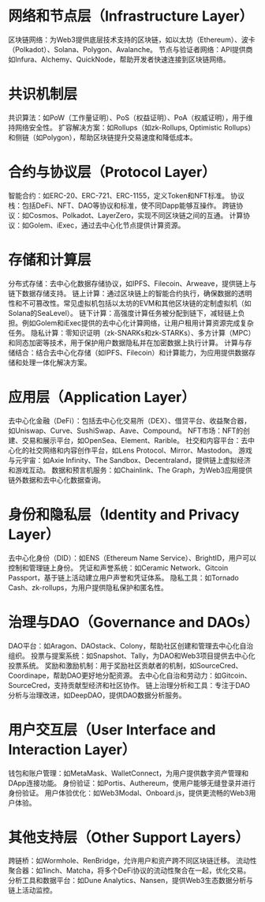
# 网络和节点层（Infrastructure Layer）
区块链网络：为Web3提供底层技术支持的区块链，如以太坊（Ethereum）、波卡（Polkadot）、Solana、Polygon、Avalanche。
节点与验证者网络：API提供商如Infura、Alchemy、QuickNode，帮助开发者快速连接到区块链网络。

# 共识机制层
共识算法：如PoW（工作量证明）、PoS（权益证明）、PoA（权威证明），用于维持网络安全性。
扩容解决方案：如Rollups（如zk-Rollups, Optimistic Rollups）和侧链（如Polygon），帮助区块链提升交易速度和降低成本。

# 合约与协议层（Protocol Layer）
智能合约：如ERC-20、ERC-721、ERC-1155，定义Token和NFT标准。
协议栈：包括DeFi、NFT、DAO等协议和标准，使不同Dapp能够互操作。
跨链协议：如Cosmos、Polkadot、LayerZero，实现不同区块链之间的互通。
计算协议：如Golem、iExec，通过去中心化节点提供计算资源。

# 存储和计算层
分布式存储：去中心化数据存储协议，如IPFS、Filecoin、Arweave，提供链上与链下数据存储支持。
链上计算：通过区块链上的智能合约执行，确保数据的透明性和不可篡改性。常见虚拟机包括以太坊的EVM和其他区块链的定制虚拟机（如Solana的SeaLevel）。
链下计算：高强度计算任务被分配到链下，减轻链上负担。例如Golem和iExec提供的去中心化计算网络，让用户租用计算资源完成复杂任务。
隐私计算：零知识证明（zk-SNARKs和zk-STARKs）、多方计算（MPC）和同态加密等技术，用于保护用户数据隐私并在加密数据上执行计算。
计算与存储结合：结合去中心化存储（如IPFS、Filecoin）和计算能力，为应用提供数据存储和处理一体化解决方案。

# 应用层（Application Layer）
去中心化金融（DeFi）：包括去中心化交易所（DEX）、借贷平台、收益聚合器，如Uniswap、Curve、SushiSwap、Aave、Compound。
NFT市场：NFT的创建、交易和展示平台，如OpenSea、Element、Rarible。
社交和内容平台：去中心化的社交网络和内容创作平台，如Lens Protocol、Mirror、Mastodon。
游戏与元宇宙：如Axie Infinity、The Sandbox、Decentraland，提供链上虚拟经济和游戏互动。
数据和预言机服务：如Chainlink、The Graph，为Web3应用提供链外数据和去中心化数据查询。

# 身份和隐私层（Identity and Privacy Layer）
去中心化身份（DID）：如ENS（Ethereum Name Service）、BrightID，用户可以控制和管理链上身份。
凭证和声誉系统：如Ceramic Network、Gitcoin Passport，基于链上活动建立用户声誉和凭证体系。
隐私工具：如Tornado Cash、zk-rollups，为用户提供隐私保护和匿名性。

# 治理与DAO（Governance and DAOs）
DAO平台：如Aragon、DAOstack、Colony，帮助社区创建和管理去中心化自治组织。
投票与提案系统：如Snapshot、Tally，为DAO和Web3项目提供去中心化投票系统。
奖励和激励机制：用于奖励社区贡献者的机制，如SourceCred、Coordinape，帮助DAO更好地分配资源。
去中心化自治和劳动力：如Gitcoin、SourceCred，支持贡献型经济和社区协作。
链上治理分析和工具：专注于DAO分析与治理改进，如DeepDAO，提供DAO数据分析服务。

# 用户交互层（User Interface and Interaction Layer）
钱包和账户管理：如MetaMask、WalletConnect，为用户提供数字资产管理和DApp连接功能。
身份验证：如Portis、Authereum，使用户能够无缝登录并进行身份验证。
用户体验优化：如Web3Modal、Onboard.js，提供更流畅的Web3用户体验。

# 其他支持层（Other Support Layers）
跨链桥：如Wormhole、RenBridge，允许用户和资产跨不同区块链迁移。
流动性聚合器：如1inch、Matcha，将多个DeFi协议的流动性聚合在一起，优化交易。
分析工具和数据平台：如Dune Analytics、Nansen，提供Web3生态数据分析与链上活动监控。